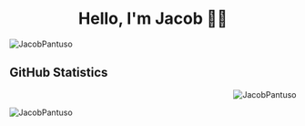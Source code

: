 <h1 align="center"fds>Hello, I'm Jacob 👋🏼</h1>
<img align="center" src="https://i.imgur.com/sgQLy0C.png" alt="JacobPantuso" />

<h2>GitHub Statistics</h2>
<p>&nbsp;<img align="right" src="https://github-readme-stats.vercel.app/api?username=JacobPantuso&show_icons=true&locale=en&theme=dark" alt="JacobPantuso" /></p>
<img align="left" src="https://github-readme-stats.vercel.app/api/top-langs?username=JacobPantuso&show_icons=true&locale=en&layout=compact&theme=dark&hide-border=true" alt="JacobPantuso" />

